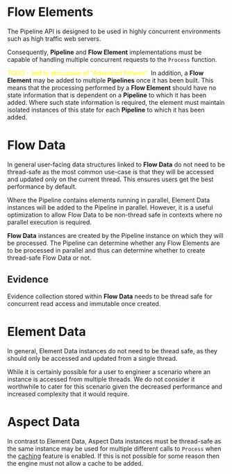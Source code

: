 # Flow Elements

The Pipeline API is designed to be used in highly concurrent environments 
such as high traffic web servers.

Consequently, **Pipeline** and **Flow Element** implementations must be 
capable of handling multiple concurrent requests to the `Process` function.

<span style="color:yellow">TODO - add to discussion of "Advanced Fetures".</span>
In addition, a **Flow Element** may be added to multiple **Pipelines** once it 
has been built. This means that the processing performed by a **Flow Element** 
should have no state information that is dependent on a **Pipeline** to which it has been added.
Where such state information is required, the element must maintain isolated instances 
of this state for each **Pipeline** to which it has been added.

# Flow Data

In general user-facing data structures linked to **Flow Data** do not need to be 
thread-safe as the most common use-case is that they will be accessed and 
updated only on the current thread.
This ensures users get the best performance by default.

Where the Pipeline contains elements running in parallel, Element Data instances 
will be added to the Pipeline in parallel. However, it is a useful optimization
to allow Flow Data to be non-thread safe in contexts where no parallel execution 
is required.

**Flow Data** instances are created by the Pipeline instance on which they 
will be processed. The Pipeline can determine whether any Flow Elements are
to be processed in parallel and thus can determine whether to create thread-safe 
Flow Data or not.

## Evidence

Evidence collection stored within **Flow Data** needs to be thread safe for
concurrent read access and immutable once created. 

# Element Data

In general, Element Data instances do not need to be thread safe, as they
should only be accessed and updated from a single thread.

While it is certainly possible for a user to engineer a scenario where an 
instance is accessed from multiple threads. We do not consider it worthwhile 
to cater for this scenario given the decreased performance and increased
complexity that it would require.

# Aspect Data

In contrast to Element Data, Aspect Data instances must be thread-safe as the 
same instance may be used for multiple different calls to `Process` when
the [caching](caching.md) feature is enabled.
If this is not possible for some reason then the engine must not allow a cache 
to be added.
